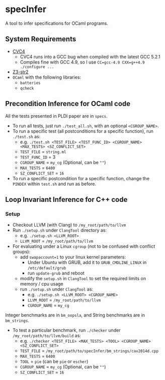 # specInfer
A tool to infer specifications for OCaml programs.

## System Requirements
  - [CVC4](https://github.com/CVC4/CVC4)
    - CVC4 runs into a GCC bug when compiled with the latest GCC 5.2.1
    - Compiles fine with GCC 4.9, so I use `CC=gcc-4.9 CXX=g++4.9 ./configure ...`
  - [Z3-str2](https://github.com/z3str/Z3-str)
  - `OCaml` with the following libraries:
    - `batteries`
    - `qcheck`

## Precondition Inference for OCaml code
All the tests presented in PLDI paper are in `specs`.
- To run all tests, just run `./test_all.sh`, with an optional `<CGROUP_NAME>`.
- To run a specific test (all postconditions for a specific function),
  run `./test.sh` as:
  - e.g. `./test.sh <TEST_FILE> <TEST_FUNC_ID> <CGROUP_NAME> <MAX_TESTS> <SZ_CONFLICT_SET>`
  - `TEST_FILE` = `string.ml`
  - `TEST_FUNC_ID` = 3
  - `CGROUP_NAME` = `my_cg` (Optional, can be `""`)
  - `MAX_TESTS` = `6400`
  - `SZ_CONFLICT_SET` = `16`
- To run a specific postcondition for a specific function, change the `PINDEX` within
  `test.sh` and run as before.

## Loop Invariant Inference for C++ code
### Setup
  - Checkout LLVM (with Clang) to `/my_root/path/to/llvm`
  - Run `./setup.sh` under `ClangTool` directory as:
    - e.g. `./setup.sh <LLVM_ROOT>`
    - `LLVM_ROOT` = `/my_root/path/to/llvm`
  - For evaluating under a Linux `cgroup` (not to be confused with conflict groups):
    - add `swapaccount=1` to your linux kernel parameters:
      - Under Ubuntu with GRUB, add it to `GRUB_CMDLINE_LINUX` in `/etc/default/grub`
      - run `update-grub` and reboot
    - modify the `setup.sh` in `ClangTool` to set the required limits on memory / cpu usage
    - run `./setup.sh` under `ClangTool` as:
      - e.g. `./setup.sh <LLVM_ROOT> <CGROUP_NAME>`
      - `LLVM_ROOT` = `/my_root/path/to/llvm`
      - `CGROUP_NAME` = `my_cg`

Integer benchmarks are in `bm_oopsla`, and String benchmarks are in `bm_strings`.
- To test a particular benchmark, run `./checker` under `/my_root/path/to/llvm/build` as:
  - e.g. `./checker <TEST_FILE> <MAX_TESTS> <TOOL> <CGROUP_NAME> <SZ_CONFLICT_SET>`
  - `TEST_FILE` = `/my_root/path/to/specInfer/bm_strings/cav2014d.cpp`
  - `MAX_TESTS` = `6400`
  - `TOOL` = `pie` (can be `pie` or `escher`)
  - `CGROUP_NAME` = `my_cg` (Optional, can be `""`)
  - `SZ_CONFLICT_SET` = `16`
